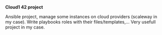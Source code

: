 **Cloud1 42 project**

Ansible project, manage some instances on cloud providers (scaleway in my case).
Write playbooks roles with their files/templates,...
Very usefull project in my case.
